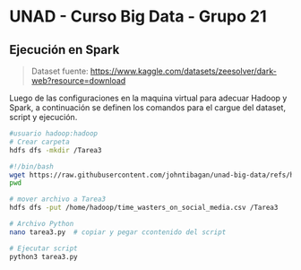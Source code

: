 # UNAD - Curso Big Data - Grupo 21

## Ejecución en Spark

> Dataset fuente: https://www.kaggle.com/datasets/zeesolver/dark-web?resource=download

Luego de las configuraciones en la maquina virtual para adecuar Hadoop y Spark, a continuación se definen los comandos para el cargue del dataset, script y ejecución.
``` bash
#usuario hadoop:hadoop
# Crear carpeta
hdfs dfs -mkdir /Tarea3

#!/bin/bash
wget https://raw.githubusercontent.com/johntibagan/unad-big-data/refs/heads/main/JohnTibagan/time_wasters_on_social_media.csv
pwd

# mover archivo a Tarea3
hdfs dfs -put /home/hadoop/time_wasters_on_social_media.csv /Tarea3

# Archivo Python
nano tarea3.py  # copiar y pegar ccontenido del script

# Ejecutar script 
python3 tarea3.py
```